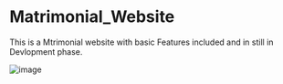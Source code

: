 # Matrimonial_Website

This is a Mtrimonial website with basic Features included and in still in Devlopment phase.

![image](https://github.com/Adxt/Matrimonial_Website/assets/79433617/95aa8ce8-5afa-45c1-8419-719ce1a88275)
